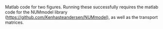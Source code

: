 Matlab code for two figures. Running these successfully requires the matlab code for the NUMmodel library (https://github.com/Kenhasteandersen/NUMmodel), as well as the transport matrices.